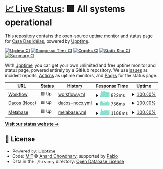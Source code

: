 # [📈 Live Status](https://status.ideias.casa): <!--live status--> **🟩 All systems operational**

This repository contains the open-source uptime monitor and status page for [Casa Das Idéias](https://ideias.casa), powered by [Upptime](https://github.com/upptime/upptime).

[![Uptime CI](https://github.com/ideiascasa/status/workflows/Uptime%20CI/badge.svg)](https://github.com/ideiascasa/status/actions?query=workflow%3A%22Uptime+CI%22)
[![Response Time CI](https://github.com/ideiascasa/status/workflows/Response%20Time%20CI/badge.svg)](https://github.com/ideiascasa/status/actions?query=workflow%3A%22Response+Time+CI%22)
[![Graphs CI](https://github.com/ideiascasa/status/workflows/Graphs%20CI/badge.svg)](https://github.com/ideiascasa/status/actions?query=workflow%3A%22Graphs+CI%22)
[![Static Site CI](https://github.com/ideiascasa/status/workflows/Static%20Site%20CI/badge.svg)](https://github.com/ideiascasa/status/actions?query=workflow%3A%22Static+Site+CI%22)
[![Summary CI](https://github.com/ideiascasa/status/workflows/Summary%20CI/badge.svg)](https://github.com/ideiascasa/status/actions?query=workflow%3A%22Summary+CI%22)

With [Upptime](https://upptime.js.org), you can get your own unlimited and free uptime monitor and status page, powered entirely by a GitHub repository. We use [Issues](https://github.com/ideiascasa/status/issues) as incident reports, [Actions](https://github.com/ideiascasa/status/actions) as uptime monitors, and [Pages](https://status.ideias.casa) for the status page.

<!--start: status pages-->
<!-- This summary is generated by Upptime (https://github.com/upptime/upptime) -->
<!-- Do not edit this manually, your changes will be overwritten -->
<!-- prettier-ignore -->
| URL | Status | History | Response Time | Uptime |
| --- | ------ | ------- | ------------- | ------ |
| <img alt="" src="https://work.ideias.casa/favicon.ico" height="13"> [Workflow](https://work.ideias.casa/healthz/readiness) | 🟩 Up | [workflow.yml](https://github.com/ideiascasa/status/commits/HEAD/history/workflow.yml) | <details><summary><img alt="Response time graph" src="./graphs/workflow/response-time-week.png" height="20"> 822ms</summary><br><a href="https://status.ideias.casa/history/workflow"><img alt="Response time 723" src="https://img.shields.io/endpoint?url=https%3A%2F%2Fraw.githubusercontent.com%2Fideiascasa%2Fstatus%2FHEAD%2Fapi%2Fworkflow%2Fresponse-time.json"></a><br><a href="https://status.ideias.casa/history/workflow"><img alt="24-hour response time 696" src="https://img.shields.io/endpoint?url=https%3A%2F%2Fraw.githubusercontent.com%2Fideiascasa%2Fstatus%2FHEAD%2Fapi%2Fworkflow%2Fresponse-time-day.json"></a><br><a href="https://status.ideias.casa/history/workflow"><img alt="7-day response time 822" src="https://img.shields.io/endpoint?url=https%3A%2F%2Fraw.githubusercontent.com%2Fideiascasa%2Fstatus%2FHEAD%2Fapi%2Fworkflow%2Fresponse-time-week.json"></a><br><a href="https://status.ideias.casa/history/workflow"><img alt="30-day response time 706" src="https://img.shields.io/endpoint?url=https%3A%2F%2Fraw.githubusercontent.com%2Fideiascasa%2Fstatus%2FHEAD%2Fapi%2Fworkflow%2Fresponse-time-month.json"></a><br><a href="https://status.ideias.casa/history/workflow"><img alt="1-year response time 723" src="https://img.shields.io/endpoint?url=https%3A%2F%2Fraw.githubusercontent.com%2Fideiascasa%2Fstatus%2FHEAD%2Fapi%2Fworkflow%2Fresponse-time-year.json"></a></details> | <details><summary><a href="https://status.ideias.casa/history/workflow">100.00%</a></summary><a href="https://status.ideias.casa/history/workflow"><img alt="All-time uptime 100.00%" src="https://img.shields.io/endpoint?url=https%3A%2F%2Fraw.githubusercontent.com%2Fideiascasa%2Fstatus%2FHEAD%2Fapi%2Fworkflow%2Fuptime.json"></a><br><a href="https://status.ideias.casa/history/workflow"><img alt="24-hour uptime 100.00%" src="https://img.shields.io/endpoint?url=https%3A%2F%2Fraw.githubusercontent.com%2Fideiascasa%2Fstatus%2FHEAD%2Fapi%2Fworkflow%2Fuptime-day.json"></a><br><a href="https://status.ideias.casa/history/workflow"><img alt="7-day uptime 100.00%" src="https://img.shields.io/endpoint?url=https%3A%2F%2Fraw.githubusercontent.com%2Fideiascasa%2Fstatus%2FHEAD%2Fapi%2Fworkflow%2Fuptime-week.json"></a><br><a href="https://status.ideias.casa/history/workflow"><img alt="30-day uptime 100.00%" src="https://img.shields.io/endpoint?url=https%3A%2F%2Fraw.githubusercontent.com%2Fideiascasa%2Fstatus%2FHEAD%2Fapi%2Fworkflow%2Fuptime-month.json"></a><br><a href="https://status.ideias.casa/history/workflow"><img alt="1-year uptime 100.00%" src="https://img.shields.io/endpoint?url=https%3A%2F%2Fraw.githubusercontent.com%2Fideiascasa%2Fstatus%2FHEAD%2Fapi%2Fworkflow%2Fuptime-year.json"></a></details>
| <img alt="" src="https://icons.duckduckgo.com/ip3/dados.ideias.casa.ico" height="13"> [Dados (Noco)](https://dados.ideias.casa/dashboard/) | 🟩 Up | [dados-noco.yml](https://github.com/ideiascasa/status/commits/HEAD/history/dados-noco.yml) | <details><summary><img alt="Response time graph" src="./graphs/dados-noco/response-time-week.png" height="20"> 736ms</summary><br><a href="https://status.ideias.casa/history/dados-noco"><img alt="Response time 713" src="https://img.shields.io/endpoint?url=https%3A%2F%2Fraw.githubusercontent.com%2Fideiascasa%2Fstatus%2FHEAD%2Fapi%2Fdados-noco%2Fresponse-time.json"></a><br><a href="https://status.ideias.casa/history/dados-noco"><img alt="24-hour response time 690" src="https://img.shields.io/endpoint?url=https%3A%2F%2Fraw.githubusercontent.com%2Fideiascasa%2Fstatus%2FHEAD%2Fapi%2Fdados-noco%2Fresponse-time-day.json"></a><br><a href="https://status.ideias.casa/history/dados-noco"><img alt="7-day response time 736" src="https://img.shields.io/endpoint?url=https%3A%2F%2Fraw.githubusercontent.com%2Fideiascasa%2Fstatus%2FHEAD%2Fapi%2Fdados-noco%2Fresponse-time-week.json"></a><br><a href="https://status.ideias.casa/history/dados-noco"><img alt="30-day response time 717" src="https://img.shields.io/endpoint?url=https%3A%2F%2Fraw.githubusercontent.com%2Fideiascasa%2Fstatus%2FHEAD%2Fapi%2Fdados-noco%2Fresponse-time-month.json"></a><br><a href="https://status.ideias.casa/history/dados-noco"><img alt="1-year response time 713" src="https://img.shields.io/endpoint?url=https%3A%2F%2Fraw.githubusercontent.com%2Fideiascasa%2Fstatus%2FHEAD%2Fapi%2Fdados-noco%2Fresponse-time-year.json"></a></details> | <details><summary><a href="https://status.ideias.casa/history/dados-noco">100.00%</a></summary><a href="https://status.ideias.casa/history/dados-noco"><img alt="All-time uptime 100.00%" src="https://img.shields.io/endpoint?url=https%3A%2F%2Fraw.githubusercontent.com%2Fideiascasa%2Fstatus%2FHEAD%2Fapi%2Fdados-noco%2Fuptime.json"></a><br><a href="https://status.ideias.casa/history/dados-noco"><img alt="24-hour uptime 100.00%" src="https://img.shields.io/endpoint?url=https%3A%2F%2Fraw.githubusercontent.com%2Fideiascasa%2Fstatus%2FHEAD%2Fapi%2Fdados-noco%2Fuptime-day.json"></a><br><a href="https://status.ideias.casa/history/dados-noco"><img alt="7-day uptime 100.00%" src="https://img.shields.io/endpoint?url=https%3A%2F%2Fraw.githubusercontent.com%2Fideiascasa%2Fstatus%2FHEAD%2Fapi%2Fdados-noco%2Fuptime-week.json"></a><br><a href="https://status.ideias.casa/history/dados-noco"><img alt="30-day uptime 100.00%" src="https://img.shields.io/endpoint?url=https%3A%2F%2Fraw.githubusercontent.com%2Fideiascasa%2Fstatus%2FHEAD%2Fapi%2Fdados-noco%2Fuptime-month.json"></a><br><a href="https://status.ideias.casa/history/dados-noco"><img alt="1-year uptime 100.00%" src="https://img.shields.io/endpoint?url=https%3A%2F%2Fraw.githubusercontent.com%2Fideiascasa%2Fstatus%2FHEAD%2Fapi%2Fdados-noco%2Fuptime-year.json"></a></details>
| <img alt="" src="https://icons.duckduckgo.com/ip3/meta.ideias.casa.ico" height="13"> [Metabase](https://meta.ideias.casa/) | 🟩 Up | [metabase.yml](https://github.com/ideiascasa/status/commits/HEAD/history/metabase.yml) | <details><summary><img alt="Response time graph" src="./graphs/metabase/response-time-week.png" height="20"> 1188ms</summary><br><a href="https://status.ideias.casa/history/metabase"><img alt="Response time 1127" src="https://img.shields.io/endpoint?url=https%3A%2F%2Fraw.githubusercontent.com%2Fideiascasa%2Fstatus%2FHEAD%2Fapi%2Fmetabase%2Fresponse-time.json"></a><br><a href="https://status.ideias.casa/history/metabase"><img alt="24-hour response time 1229" src="https://img.shields.io/endpoint?url=https%3A%2F%2Fraw.githubusercontent.com%2Fideiascasa%2Fstatus%2FHEAD%2Fapi%2Fmetabase%2Fresponse-time-day.json"></a><br><a href="https://status.ideias.casa/history/metabase"><img alt="7-day response time 1188" src="https://img.shields.io/endpoint?url=https%3A%2F%2Fraw.githubusercontent.com%2Fideiascasa%2Fstatus%2FHEAD%2Fapi%2Fmetabase%2Fresponse-time-week.json"></a><br><a href="https://status.ideias.casa/history/metabase"><img alt="30-day response time 1111" src="https://img.shields.io/endpoint?url=https%3A%2F%2Fraw.githubusercontent.com%2Fideiascasa%2Fstatus%2FHEAD%2Fapi%2Fmetabase%2Fresponse-time-month.json"></a><br><a href="https://status.ideias.casa/history/metabase"><img alt="1-year response time 1127" src="https://img.shields.io/endpoint?url=https%3A%2F%2Fraw.githubusercontent.com%2Fideiascasa%2Fstatus%2FHEAD%2Fapi%2Fmetabase%2Fresponse-time-year.json"></a></details> | <details><summary><a href="https://status.ideias.casa/history/metabase">100.00%</a></summary><a href="https://status.ideias.casa/history/metabase"><img alt="All-time uptime 100.00%" src="https://img.shields.io/endpoint?url=https%3A%2F%2Fraw.githubusercontent.com%2Fideiascasa%2Fstatus%2FHEAD%2Fapi%2Fmetabase%2Fuptime.json"></a><br><a href="https://status.ideias.casa/history/metabase"><img alt="24-hour uptime 100.00%" src="https://img.shields.io/endpoint?url=https%3A%2F%2Fraw.githubusercontent.com%2Fideiascasa%2Fstatus%2FHEAD%2Fapi%2Fmetabase%2Fuptime-day.json"></a><br><a href="https://status.ideias.casa/history/metabase"><img alt="7-day uptime 100.00%" src="https://img.shields.io/endpoint?url=https%3A%2F%2Fraw.githubusercontent.com%2Fideiascasa%2Fstatus%2FHEAD%2Fapi%2Fmetabase%2Fuptime-week.json"></a><br><a href="https://status.ideias.casa/history/metabase"><img alt="30-day uptime 100.00%" src="https://img.shields.io/endpoint?url=https%3A%2F%2Fraw.githubusercontent.com%2Fideiascasa%2Fstatus%2FHEAD%2Fapi%2Fmetabase%2Fuptime-month.json"></a><br><a href="https://status.ideias.casa/history/metabase"><img alt="1-year uptime 100.00%" src="https://img.shields.io/endpoint?url=https%3A%2F%2Fraw.githubusercontent.com%2Fideiascasa%2Fstatus%2FHEAD%2Fapi%2Fmetabase%2Fuptime-year.json"></a></details>

<!--end: status pages-->

[**Visit our status website →**](https://status.ideias.casa)

## 📄 License

- Powered by: [Upptime](https://github.com/upptime/upptime)
- Code: [MIT](./LICENSE) © [Anand Chowdhary](https://anandchowdhary.com), supported by [Pabio](https://pabio.com)
- Data in the `./history` directory: [Open Database License](https://opendatacommons.org/licenses/odbl/1-0/)
